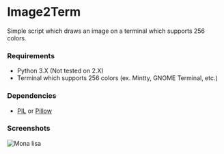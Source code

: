 # Image2Term

Simple script which draws an image on a terminal which supports 256 colors.

### Requirements
- Python 3.X (Not tested on 2.X)
- Terminal which supports 256 colors (ex. Mintty, GNOME Terminal, etc.)

### Dependencies
- [PIL](https://pypi.python.org/pypi/PIL) or [Pillow](https://pillow.readthedocs.io/en/latest/)

### Screenshots

![Mona lisa](https://i.imgur.com/hH4D8kF.png)
